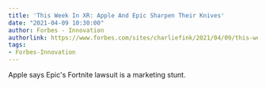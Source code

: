 ```yaml
---
title: 'This Week In XR: Apple And Epic Sharpen Their Knives'
date: "2021-04-09 10:30:00"
author: Forbes - Innovation
authorlink: https://www.forbes.com/sites/charliefink/2021/04/09/this-week-in-xr-apple-and-epic-sharpen-their-knives/
tags:
- Forbes-Innovation
---
```

Apple says Epic's Fortnite lawsuit is a marketing stunt.